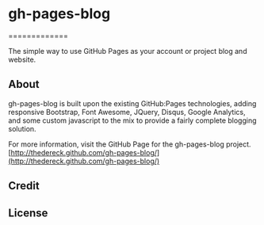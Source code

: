 # gh-pages-blog #
=============

The simple way to use GitHub Pages as your account or project blog and website.


## About ##

gh-pages-blog is built upon the existing GitHub:Pages technologies, adding responsive Bootstrap, Font Awesome, JQuery, Disqus, Google Analytics, and some custom javascript to the mix to provide a fairly complete blogging solution.

For more information, visit the GitHub Page for the gh-pages-blog project. [http://thedereck.github.com/gh-pages-blog/](http://thedereck.github.com/gh-pages-blog/)


## Credit ##


## License ##


